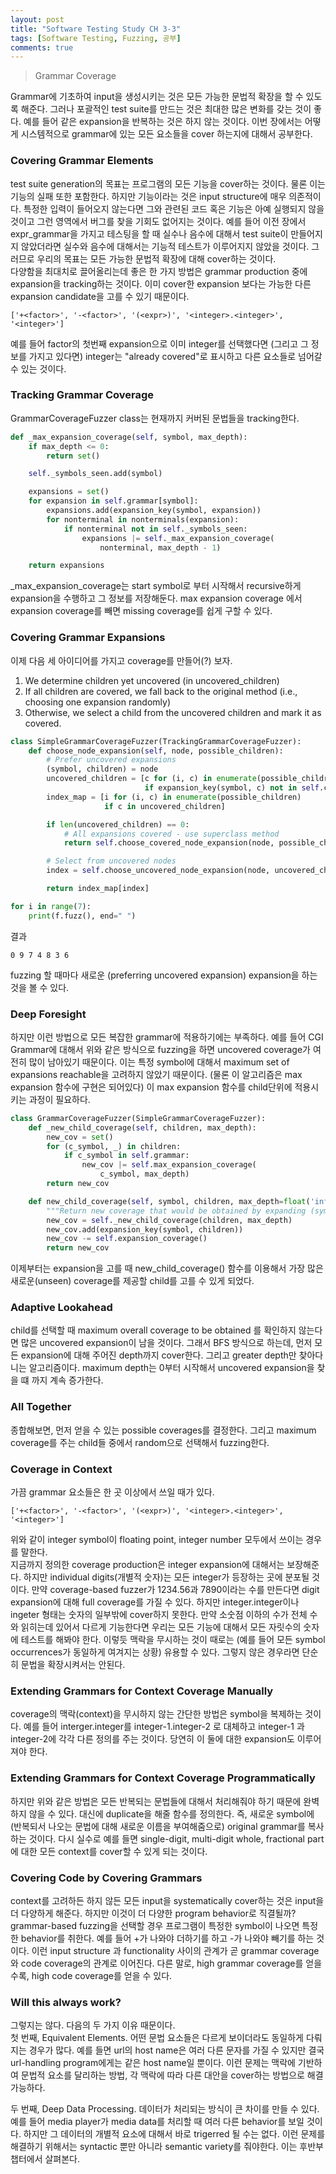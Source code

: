 ```yaml
---
layout: post
title: "Software Testing Study CH 3-3"
tags: [Software Testing, Fuzzing, 공부]
comments: true
---
```


> Grammar Coverage  

Grammar에 기초하여 input을 생성시키는 것은 모든 가능한 문법적 확장을 할 수 있도록 해준다. 그러나 포괄적인 test suite를 만드는 것은 최대한 많은 변화를 갖는 것이 좋다. 예를 들어 같은 expansion을 반복하는 것은 하지 않는 것이다. 이번 장에서는 어떻게 시스템적으로 grammar에 있는 모든 요소들을 cover 하는지에 대해서 공부한다.  

### Covering Grammar Elements  
test suite generation의 목표는 프로그램의 모든 기능을 cover하는 것이다. 물론 이는 기능의 실패 또한 포함한다. 하지만 기능이라는 것은 input structure에 매우 의존적이다. 특정한 입력이 들어오지 않는다면 그와 관련된 코드 혹은 기능은 아예 실행되지 않을 것이고 그런 영역에서 버그를 찾을 기회도 없어지는 것이다. 예를 들어 이전 장에서 expr_grammar을 가지고 테스팅을 할 때 실수나 음수에 대해서 test suite이 만들어지지 않았더라면 실수와 음수에 대해서는 기능적 테스트가 이루어지지 않았을 것이다. 그러므로 우리의 목표는 모든 가능한 문법적 확장에 대해 cover하는 것이다.  
다양함을 최대치로 끌어올리는데 좋은 한 가지 방법은 grammar production 중에 expansion을 tracking하는 것이다. 이미 cover한 expansion 보다는 가능한 다른 expansion candidate을 고를 수 있기 때문이다.

~~~
['+<factor>', '-<factor>', '(<expr>)', '<integer>.<integer>', '<integer>']
~~~
예를 들어 factor의 첫번째 expansion으로 이미 integer를 선택했다면 (그리고 그 정보를 가지고 있다면) integer는 "already covered"로 표시하고 다른 요소들로 넘어갈 수 있는 것이다.

### Tracking Grammar Coverage  
GrammarCoverageFuzzer class는 현재까지 커버된 문법들을 tracking한다.  
~~~python
def _max_expansion_coverage(self, symbol, max_depth):
    if max_depth <= 0:
        return set()

    self._symbols_seen.add(symbol)

    expansions = set()
    for expansion in self.grammar[symbol]:
        expansions.add(expansion_key(symbol, expansion))
        for nonterminal in nonterminals(expansion):
            if nonterminal not in self._symbols_seen:
                expansions |= self._max_expansion_coverage(
                    nonterminal, max_depth - 1)

    return expansions
~~~
_max_expansion_coverage는 start symbol로 부터 시작해서 recursive하게 expansion을 수행하고 그 정보를 저장해둔다. max expansion coverage 에서 expansion coverage를 빼면 missing coverage를 쉽게 구할 수 있다.  

### Covering Grammar Expansions  
이제 다음 세 아이디어를 가지고 coverage를 만들어(?) 보자.  
1. We determine children yet uncovered (in uncovered_children)  
2. If all children are covered, we fall back to the original method (i.e., choosing one expansion randomly)  
3. Otherwise, we select a child from the uncovered children and mark it as covered.  

~~~python
class SimpleGrammarCoverageFuzzer(TrackingGrammarCoverageFuzzer):
    def choose_node_expansion(self, node, possible_children):
        # Prefer uncovered expansions
        (symbol, children) = node
        uncovered_children = [c for (i, c) in enumerate(possible_children)
                              if expansion_key(symbol, c) not in self.covered_expansions]
        index_map = [i for (i, c) in enumerate(possible_children)
                     if c in uncovered_children]

        if len(uncovered_children) == 0:
            # All expansions covered - use superclass method
            return self.choose_covered_node_expansion(node, possible_children)

        # Select from uncovered nodes
        index = self.choose_uncovered_node_expansion(node, uncovered_children)

        return index_map[index]
~~~

~~~python
for i in range(7):
    print(f.fuzz(), end=" ")
~~~
결과
~~~
0 9 7 4 8 3 6 
~~~
fuzzing 할 때마다 새로운 (preferring uncovered expansion) expansion을 하는 것을 볼 수 있다.  

### Deep Foresight  
하지만 이런 방법으로 모든 복잡한 grammar에 적용하기에는 부족하다. 예를 들어 CGI Grammar에 대해서 위와 같은 방식으로 fuzzing을 하면 uncovered coverage가 여전히 많이 남아있기 때문이다. 이는 특정 symbol에 대해서 maximum set of expansions reachable을 고려하지 않았기 때문이다. (물론 이 알고리즘은 max expansion 함수에 구현은 되어있다) 이 max expansion 함수를 child단위에 적용시키는 과정이 필요하다.  
~~~python
class GrammarCoverageFuzzer(SimpleGrammarCoverageFuzzer):
    def _new_child_coverage(self, children, max_depth):
        new_cov = set()
        for (c_symbol, _) in children:
            if c_symbol in self.grammar:
                new_cov |= self.max_expansion_coverage(
                    c_symbol, max_depth)
        return new_cov

    def new_child_coverage(self, symbol, children, max_depth=float('inf')):
        """Return new coverage that would be obtained by expanding (symbol, children)"""
        new_cov = self._new_child_coverage(children, max_depth)
        new_cov.add(expansion_key(symbol, children))
        new_cov -= self.expansion_coverage()
        return new_cov
~~~

이제부터는 expansion을 고를 때 new_child_coverage() 함수를 이용해서 가장 많은 새로운(unseen) coverage를 제공할 child를 고를 수 있게 되었다.  

### Adaptive Lookahead  
child를 선택할 때 maximum overall coverage to be obtained 를 확인하지 않는다면 많은 uncovered expansion이 남을 것이다. 그래서 BFS 방식으로 하는데, 먼저 모든 expansion에 대해 주어진 depth까지 cover한다. 그리고 greater depth만 찾아다니는 알고리즘이다. maximum depth는 0부터 시작해서 uncovered expansion을 찾을 떄 까지 계속 증가한다.  

### All Together  
종합해보면, 먼저 얻을 수 있는 possible coverages를 결정한다. 그리고 maximum coverage를 주는 child들 중에서 random으로 선택해서 fuzzing한다.  

### Coverage in Context  
가끔 grammar 요소들은 한 곳 이상에서 쓰일 때가 있다.  
~~~
['+<factor>', '-<factor>', '(<expr>)', '<integer>.<integer>', '<integer>']
~~~
위와 같이 integer symbol이 floating point, integer number 모두에서 쓰이는 경우를 말한다.  
지금까지 정의한 coverage production은 integer expansion에 대해서는 보장해준다. 하지만 individual digits(개별적 숫자)는 모든 integer가 등장하는 곳에 분포될 것이다. 만약 coverage-based fuzzer가 1234.56과 7890이라는 수를 만든다면 digit expansion에 대해 full coverage를 가질 수 있다. 하지만 integer.integer이나 ingeter 형태는 숫자의 일부밖에 cover하지 못한다. 만약 소숫점 이하의 수가 전체 수와 읽히는데 있어서 다르게 기능한다면 우리는 모든 기능에 대해서 모든 자릿수의 숫자에 테스트를 해봐야 한다. 이렇듯 맥락을 무시하는 것이 때로는 (예를 들어 모든 symbol occurrences가 동일하게 여겨지는 상황) 유용할 수 있다. 그렇지 않은 경우라면 단순히 문법을 확장시켜서는 안된다.  

### Extending Grammars for Context Coverage Manually  
coverage의 맥락(context)을 무시하지 않는 간단한 방법은 symbol을 복제하는 것이다. 예를 들어 interger.integer를 integer-1.integer-2 로 대체하고 integer-1 과 integer-2에 각각 다른 정의를 주는 것이다. 당연히 이 둘에 대한 expansion도 이루어져야 한다.  

### Extending Grammars for Context Coverage Programmatically  
하지만 위와 같은 방법은 모든 반복되는 문법들에 대해서 처리해줘야 하기 때문에 완벽하지 않을 수 있다. 대신에 duplicate을 해줄 함수를 정의한다. 즉, 새로운 symbol에 (반복되서 나오는 문법에 대해 새로운 이름을 부여해줌으로) original grammar를 복사하는 것이다. 다시 실수로 예를 들면 single-digit, multi-digit whole, fractional part에 대한 모든 context를 cover할 수 있게 되는 것이다.  

### Covering Code by Covering Grammars  
context를 고려하든 하지 않든 모든 input을 systematically cover하는 것은 input을 더 다양하게 해준다. 하지만 이것이 더 다양한 program behavior로 직결될까? grammar-based fuzzing을 선택할 경우 프로그램이 특정한 symbol이 나오면 특정한 behavior를 취한다. 예를 들어 +가 나와야 더하기를 하고 -가 나와야 빼기를 하는 것이다. 이런 input structure 과 functionality 사이의 관계가 곧 grammar coverage 와 code coverage의 관계로 이어진다. 다른 말로, high grammar coverage를 얻을 수록, high code coverage를 얻을 수 있다.  

### Will this always work?  
그렇지는 않다. 다음의 두 가지 이유 때문이다.  
첫 번째, Equivalent Elements. 어떤 문법 요소들은 다르게 보이더라도 동일하게 다뤄지는 경우가 많다. 예를 들면 url의 host name은 여러 다른 문자를 가질 수 있지만 결국 url-handling program에게는 같은 host name일 뿐이다. 이런 문제는 맥락에 기반하여 문법적 요소를 달리하는 방법, 각 맥락에 따라 다른 대안을 cover하는 방법으로 해결 가능하다.  

두 번째, Deep Data Processing. 데이터가 처리되는 방식이 큰 차이를 만들 수 있다. 예를 들어 media player가 media data를 처리할 때 여러 다른 behavior를 보일 것이다. 하지만 그 데이터의 개별적 요소에 대해서 바로 trigerred 될 수는 없다. 이런 문제를 해결하기 위해서는 syntactic 뿐만 아니라 semantic variety를 줘야한다. 이는 후반부 챕터에서 살펴본다.  